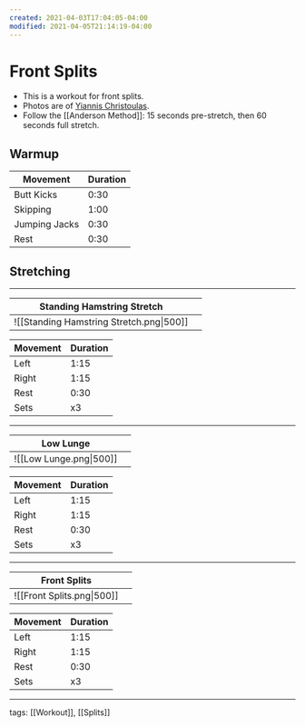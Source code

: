 ```yaml
---
created: 2021-04-03T17:04:05-04:00
modified: 2021-04-05T21:14:19-04:00
---
```


# Front Splits

- This is a workout for front splits. 
- Photos are of [Yiannis Christoulas](https://www.youtube.com/channel/UCQGEdUJiXc8UPGqx6Vev5pg).
- Follow the [[Anderson Method]]: 15 seconds pre-stretch, then 60 seconds full stretch.

## Warmup

| Movement      | Duration |
| ------------- | -------- |
| Butt Kicks    | 0:30     |
| Skipping      | 1:00     |
| Jumping Jacks | 0:30     |
| Rest          | 0:30       |

## Stretching

---

| Standing Hamstring Stretch          |     |
| ----------------------------------- | --- |
| ![[Standing Hamstring Stretch.png\|500]] |     |

| Movement | Duration |
| -------- | -------- |
| Left     | 1:15     |
| Right    | 1:15     |
| Rest     | 0:30     |
| Sets     | x3       | 

---

| Low Lunge          |     | 
| ------------------ | --- |
| ![[Low Lunge.png\|500]] |     |

| Movement | Duration |
| -------- | -------- |
| Left     | 1:15     |
| Right    | 1:15     |
| Rest     | 0:30     |
| Sets     | x3       |

---

| Front Splits           |     |
| --------------------- | --- |
| ![[Front Splits.png\|500]] |     |

| Movement | Duration |
| -------- | -------- |
| Left     | 1:15     |
| Right    | 1:15     |
| Rest     | 0:30     |
| Sets     | x3       | 

---

tags: [[Workout]], [[Splits]]